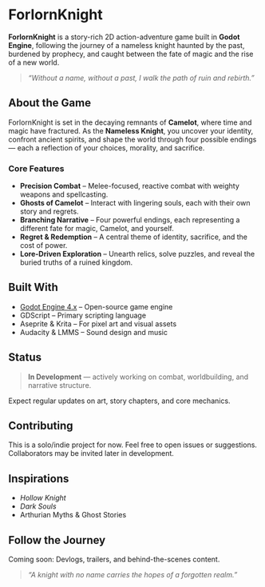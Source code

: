 # ForlornKnight

**ForlornKnight** is a story-rich 2D action-adventure game built in **Godot Engine**, following the journey of a nameless knight haunted by the past, burdened by prophecy, and caught between the fate of magic and the rise of a new world.

> _“Without a name, without a past, I walk the path of ruin and rebirth.”_

## About the Game

ForlornKnight is set in the decaying remnants of **Camelot**, where time and magic have fractured. As the **Nameless Knight**, you uncover your identity, confront ancient spirits, and shape the world through four possible endings — each a reflection of your choices, morality, and sacrifice.

### Core Features

- **Precision Combat** – Melee-focused, reactive combat with weighty weapons and spellcasting.
- **Ghosts of Camelot** – Interact with lingering souls, each with their own story and regrets.
- **Branching Narrative** – Four powerful endings, each representing a different fate for magic, Camelot, and yourself.
- **Regret & Redemption** – A central theme of identity, sacrifice, and the cost of power.
- **Lore-Driven Exploration** – Unearth relics, solve puzzles, and reveal the buried truths of a ruined kingdom.


## Built With

- [Godot Engine 4.x](https://godotengine.org/) – Open-source game engine
- GDScript – Primary scripting language
- Aseprite & Krita – For pixel art and visual assets
- Audacity & LMMS – Sound design and music

## Status

> **In Development** — actively working on combat, worldbuilding, and narrative structure.

Expect regular updates on art, story chapters, and core mechanics.

## Contributing

This is a solo/indie project for now. Feel free to open issues or suggestions. Collaborators may be invited later in development.

## Inspirations

* *Hollow Knight*
* *Dark Souls*
* Arthurian Myths & Ghost Stories

## Follow the Journey

Coming soon: Devlogs, trailers, and behind-the-scenes content.

> *“A knight with no name carries the hopes of a forgotten realm.”*
